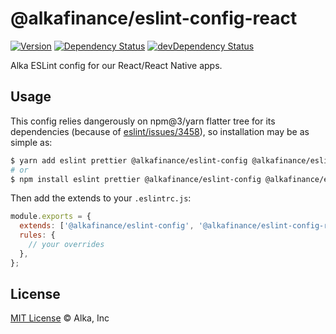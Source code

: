 # @alkafinance/eslint-config-react

[![Version](https://img.shields.io/npm/v/@alkafinance/eslint-config-react.svg)](http://npm.im/@alkafinance/eslint-config-react)
[![Dependency Status](https://david-dm.org/alkafinance/eslint-config/status.svg?path=packages/eslint-config-react)](https://david-dm.org/alkafinance/eslint-config?path=packages/eslint-config-react)
[![devDependency Status](https://david-dm.org/alkafinance/eslint-config/dev-status.svg?path=packages/eslint-config-react)](https://david-dm.org/alkafinance/eslint-config?path=packages/eslint-config-react&type=dev)

Alka ESLint config for our React/React Native apps.

## Usage

This config relies dangerously on npm@3/yarn flatter tree for its dependencies (because of [eslint/issues/3458](https://github.com/eslint/eslint/issues/3458)), so installation may be as simple as: 

```bash
$ yarn add eslint prettier @alkafinance/eslint-config @alkafinance/eslint-config-react --dev
# or
$ npm install eslint prettier @alkafinance/eslint-config @alkafinance/eslint-config-react --save-dev
```

Then add the extends to your `.eslintrc.js`:

```js
module.exports = {
  extends: ['@alkafinance/eslint-config', '@alkafinance/eslint-config-react/web' /* or '@alkafinance/eslint-config-react/native' */],
  rules: {
    // your overrides
  },
};
```

## License

[MIT License](../../LICENSE) © Alka, Inc
